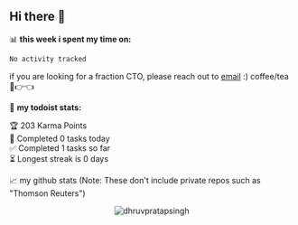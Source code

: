 ## Hi there 👋

📊 **this week i spent my time on:**
<!--START_SECTION:waka-->

```txt
No activity tracked
```

<!--END_SECTION:waka-->

if you are looking for a fraction CTO, please reach out to [email](mailto:dhruvpsg@gmail.com) :) coffee/tea 🥺👉👈

🚧 **my todoist stats:**
<!-- TODO-IST:START -->
🏆  203 Karma Points           
🌸  Completed 0 tasks today           
✅  Completed 1 tasks so far           
⏳  Longest streak is 0 days
<!-- TODO-IST:END -->


📈 my github stats (Note: These don't include private repos such as "Thomson Reuters")

<p align="center"> <img src="https://github-readme-stats.vercel.app/api?username=dhruvpratapsingh&show_icons=true&theme=gotham" alt="dhruvpratapsingh" />



